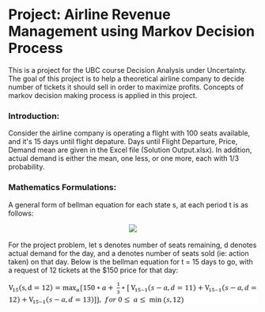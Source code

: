 # Project: Airline Revenue Management using Markov Decision Process

This is a project for the UBC course Decision Analysis under Uncertainty. The goal of this project is to help a theoretical airline company to decide number of tickets it should sell in order to maximize profits. Concepts of markov decision making process is applied in this project.

### Introduction:
Consider the airline company is operating a flight with 100 seats available, and it's 15 days until flight depature. Days until Flight Departure, Price, Demand mean are given in the Excel file (Solution Output.xlsx). In addition, actual demand is either the mean, one less, or one more, each with 1/3 probability.

### Mathematics Formulations:
A general form of bellman equation for each state s, at each period t is as follows:
<p align = 'center'>
<img src = 'https://github.com/vivianddyu/markovdecisionprocess/blob/main/data/bellman_1.PNG=250x250'>
</p>
For the project problem, let s denotes number of seats remaining, d denotes actual demand for the day, and a denotes number of seats sold (ie: action taken) on that day. Below is the bellman equation for t = 15 days to go, with a request of 12 tickets at the $150 price for that day:
<p align = 'center'>
<img src = 'https://github.com/vivianddyu/markovdecisionprocess/blob/main/data/bellman_2.PNG?raw=true'>
</p>